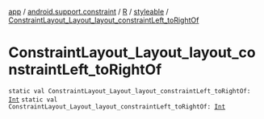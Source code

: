 [app](../../../index.md) / [android.support.constraint](../../index.md) / [R](../index.md) / [styleable](index.md) / [ConstraintLayout_Layout_layout_constraintLeft_toRightOf](.)

# ConstraintLayout_Layout_layout_constraintLeft_toRightOf

`static val ConstraintLayout_Layout_layout_constraintLeft_toRightOf: `[`Int`](https://kotlinlang.org/api/latest/jvm/stdlib/kotlin/-int/index.html)
`static val ConstraintLayout_Layout_layout_constraintLeft_toRightOf: `[`Int`](https://kotlinlang.org/api/latest/jvm/stdlib/kotlin/-int/index.html)